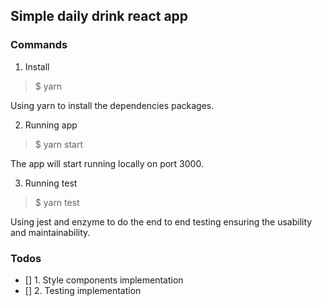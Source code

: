 ## Simple daily drink react app

### Commands
1. Install
> $ yarn

Using yarn to install the dependencies packages.

2. Running app
> $ yarn start

The app will start running locally on port 3000.

3. Running test
> $ yarn test

Using jest and enzyme to do the end to end testing ensuring the usability and maintainability.

### Todos
- [] 1. Style components implementation
- [] 2. Testing implementation